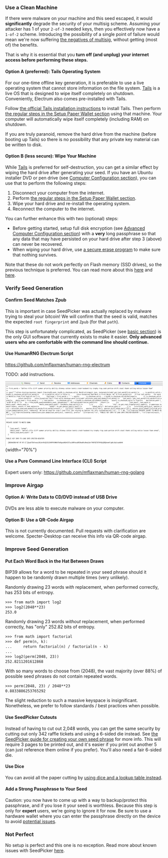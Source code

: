 
### Use a Clean Machine
If there were malware on your machine and this seed escaped, it would **significantly** degrade the security of your multisig scheme.
Assuming your attacker has 1 of your `2-of-3` needed keys, then you effectively now have a `1-of-2` scheme.
Introducing the possibility of a single point of failure would mean we're now suffering [the negatives of multisig](/known-issues/multisig), without getting (most of) the benefits.

That is why it is essential that you
**turn off (and unplug) your internet access before performing these steps.**

#### Option A (preferred): Tails Operating System
For our one-time offline key generation, it is preferable to use a live operating system that cannot store information on the file system.
[Tails](https://tails.boum.org/) is a live OS that is designed to wipe itself completely on shutdown.
Conveniently, Electrum also comes pre-installed with Tails.

Follow [the official Tails installation instructions](https://tails.boum.org/install/index.en.html) to install Tails.
Then perform [the regular steps in the Setup Paper Wallet section](#setup-paper-wallet) using that machine.
Your computer will automatically wipe itself completely (including RAM) on shutdown.

If you are truly paranoid, remove the hard drive from the machine (before booting up Tails) so there is no possibility that any private key material can be written to disk.

#### Option B (less secure): Wipe Your Machine
While [Tails](https://tails.boum.org/) is preferred for self-destruction, you can get a similar effect by wiping the hard drive after generating your seed.
If you have an Ubuntu installer DVD or pen drive (see [Computer Configuration section](#configure-computer)), you can use that to perform the following steps:
1. Disconnect your computer from the internet.
1. Perform [the regular steps in the Setup Paper Wallet section](#setup-paper-wallet).
1. Wipe your hard drive and re-install the operating system.
1. Reconnect the computer to the internet.

You can further enhance this with two (optional) steps:

* Before getting started, setup full disk encryption (see [Advanced Computer Configuration section](#setup-computer-overview-advanced)) with a **very** long passphrase so that any data that may have persisted on your hard drive after step 3 (above) can never be recovered.
* When wiping your hard drive, use [a secure erase program](https://askubuntu.com/questions/17640/how-can-i-securely-erase-a-hard-drive) to make sure that nothing survives.

Note that these do not work perfectly on Flash memory (SSD drives), so the previous technique is preferred.
You can read more about this [here](https://wiki.archlinux.org/index.php/Securely_wipe_disk) and [here](https://www.howtogeek.com/234683/why-you-cant-securely-delete-a-file-and-what-to-do-instead/).

### Verify Seed Generation

#### Confirm Seed Matches Zpub
This is important in case SeedPicker was actually replaced by malware trying to steal your bitcoin!
We will confirm that the seed is valid, matches the expected `root fingerprint` and `Zpub` (for that `path`).

This step is unfortunately complicated, as SeedPicker (see [basic section](#setup-paper-wallet)) is the only GUI software that currently exists to make it easier.
**Only advanced users who are comfortable with the command line should continue.**

#### Use HumanRNG Electrum Script
<https://github.com/mflaxman/human-rng-electrum>

TODO: add instructions.

![](/assets/img/setup-paper-calculate-seed.png){width="70%"}

#### Use a Pure Command Line Interface (CLI) Script
Expert users only: <https://github.com/mflaxman/human-rng-golang>

### Improve Airgap

#### Option A: Write Data to CD/DVD instead of USB Drive
DVDs are less able to execute malware on your computer.

#### Option B: Use a QR-Code Airgap
This is not currently documented.
Pull requests with clarification are welcome.
Specter-Desktop can receive this info via QR-code airgap.

### Improve Seed Generation

#### Put Each Word Back in the Hat Between Draws
BIP39 allows for a word to be repeated in your seed phrase should it happen to be randomly drawn multiple times (very unlikely).

Randomly drawing 23 words *with* replacement, when performed correctly, has 253 bits of entropy.

    >>> from math import log2
    >>> log2(2048**23)
    253.0

Randomly drawing 23 words *without* replacement, when performed correctly, has "only" 252.82 bits of entropy.

    >>> from math import factorial
    >>> def perm(n, k):
    ...     return factorial(n) / factorial(n - k)
    ...
    >>> log2(perm(2048, 23))
    252.8211201612868

With so many words to choose from (2048), the vast majority (over 88%) of possible seed phrases do not contain repeated words.

    >>> perm(2048, 23) / 2048**23
    0.8833886253765292

The slight reduction to such a massive keyspace is insignificant. Nonetheless, we prefer to follow standards / best practices when possible.

#### Use SeedPicker Cutouts
Instead of having to cut out 2,048 words, you can get the same security by cutting out only 342 raffle tickets and using a 6-sided die instead.
See [the SeedPicker guide for creating your own seed phrase](https://github.com/merland/seedpicker/blob/master/guide/GUIDE.md) for more info.
This will require 3 pages to be printed out, and it's easier if you print out another 5 (can just reference them online if you prefer).
You'll also need a fair 6-sided die.

#### Use Dice
You can avoid all the paper cutting by [using dice and a lookup table instead](https://en.bitcoin.se/articles/create-your-own-wallet-seed-using-regular-dice).

#### Add a Strong Passphrase to Your Seed
Caution: you now have to come up with a way to backup/protect this passphrase, and if you lose it your seed is worthless.
Because this step is only for **expert** users, we're going to ignore it for now.
Be sure to use a hardware wallet where you can enter the passphrase directly on the device to avoid [potential issues](https://benma.github.io/2020/09/02/trezor-keepkey-passphrase.html).

### Not Perfect
No setup is perfect and this one is no exception.
Read more about known issues with SeedPicker [here](#seedpicker).
